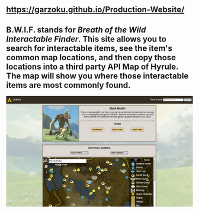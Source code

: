 https://garzoku.github.io/Production-Website/
---
B.W.I.F. stands for <i>Breath of the Wild Interactable Finder</i>. This site allows you to search for interactable items, see the item's common map locations, and then copy those locations into a third party API Map of Hyrule. The map will show you where those interactable items are most commonly found.
---
![guide to using BWIF](image/item_screenshot.JPG?raw=true "Item Page Screenshot")